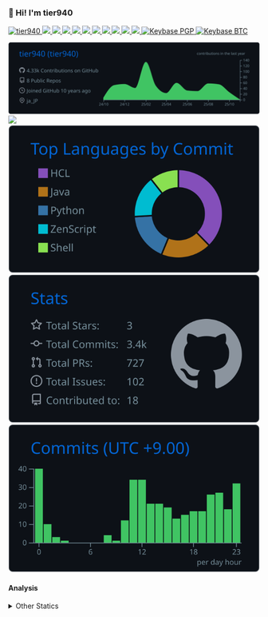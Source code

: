 ### 👋 Hi! I'm tier940

<p align="left"> 
  <a href="https://github.com/tier940/tier940/">
    <img src="https://komarev.com/ghpvc/?username=tier940" alt="tier940" />
  </a>
  <a href="http://twitter.com/tier940">
    <img height="20" src="https://img.shields.io/twitter/follow/tier940?label=Twitter&logo=twitter&style=flat" />
  </a>
  <a href="https://github.com/tier940">
    <img height="20" src="https://img.shields.io/github/followers/tier940?label=follow&logo=github&style=flat" />
  </a>
  <a href="https://www.reddit.com/user/tier940">
    <img height="20" src="https://img.shields.io/reddit/user-karma/combined/tier940?label=Reddit&logo=reddit&style=flat" />
  </a>
  <a href="https://stackoverflow.com/users/17317833/tier940">
    <img height="20" src="https://img.shields.io/stackexchange/stackoverflow/r/17317833?label=StackOverflow&logo=stack-overflow&style=flat" />
  </a>
  <a href="https://zenn.dev/tier940">
    <img height="20" src="https://zenn.badge.nikaera.com/s/tier940/likes" />
  </a>
  <a href="https://zenn.dev/tier940">
    <img height="20" src="https://zenn.badge.nikaera.com/s/tier940/followers" />
  </a>
  <a href="https://zenn.dev/tier940">
    <img height="20" src="https://zenn.badge.nikaera.com/s/tier940/articles" />
  </a>
  <a href="http://qiita.com/tier940">
    <img height="20" src="https://qiita-badge.apiapi.app/s/tier940/posts.svg" />
  </a>
  <a href="http://qiita.com/tier940">
    <img height="20" src="https://qiita-badge.apiapi.app/s/tier940/contributions.svg" />
  </a>
  <a href="https://github.com/tier940/tier940/">
    <img height="20" src="https://github.com/tier940/tier940/actions/workflows/main.yml/badge.svg" />
  </a>
  <a href="https://keybase.io/tier940">
    <img alt="Keybase PGP" src="https://img.shields.io/keybase/pgp/tier940">
  </a>
  <a href="https://keybase.io/tier940">
    <img alt="Keybase BTC" src="https://img.shields.io/keybase/btc/tier940">
  </a>
</p>

[![](https://raw.githubusercontent.com/tier940/tier940/main/profile-summary-card-output/github_dark/0-profile-details.svg)](https://github.com/vn7n24fzkq/github-profile-summary-cards)
[![](https://raw.githubusercontent.com/tier940/tier940/main/profile-summary-card-output/github_dark/1-repos-per-language.svg)](https://github.com/vn7n24fzkq/github-profile-summary-cards) [![](https://raw.githubusercontent.com/tier940/tier940/main/profile-summary-card-output/github_dark/2-most-commit-language.svg)](https://github.com/vn7n24fzkq/github-profile-summary-cards)
[![](https://raw.githubusercontent.com/tier940/tier940/main/profile-summary-card-output/github_dark/3-stats.svg)](https://github.com/vn7n24fzkq/github-profile-summary-cards) [![](https://raw.githubusercontent.com/tier940/tier940/main/profile-summary-card-output/github_dark/4-productive-time.svg)](https://github.com/vn7n24fzkq/github-profile-summary-cards)


#### Analysis
<!-- <img height="150" src="https://github.com/tier940/tier940/blob/master/images/stat.svg" alt="Alternative Text"/> -->

<details>
  <summary>Other Statics</summary>
  <!--START_SECTION:waka-->
![Code Time](http://img.shields.io/badge/Code%20Time-3%2C965%20hrs%2028%20mins-blue)

**🐱 My GitHub Data** 

> 📦 31.6 kB Used in GitHub's Storage 
 > 
> 💼 Opted to Hire
 > 
> 📜 11 Public Repositories 
 > 
> 🔑 4 Private Repositories 
 > 
**I'm an Early 🐤** 

```text
🌞 Morning                77 commits          ███████░░░░░░░░░░░░░░░░░░   27.30 % 
🌆 Daytime                77 commits          ███████░░░░░░░░░░░░░░░░░░   27.30 % 
🌃 Evening                96 commits          █████████░░░░░░░░░░░░░░░░   34.04 % 
🌙 Night                  32 commits          ███░░░░░░░░░░░░░░░░░░░░░░   11.35 % 
```
📅 **I'm Most Productive on Friday** 

```text
Monday                   17 commits          ██░░░░░░░░░░░░░░░░░░░░░░░   06.03 % 
Tuesday                  39 commits          ███░░░░░░░░░░░░░░░░░░░░░░   13.83 % 
Wednesday                33 commits          ███░░░░░░░░░░░░░░░░░░░░░░   11.70 % 
Thursday                 21 commits          ██░░░░░░░░░░░░░░░░░░░░░░░   07.45 % 
Friday                   64 commits          ██████░░░░░░░░░░░░░░░░░░░   22.70 % 
Saturday                 45 commits          ████░░░░░░░░░░░░░░░░░░░░░   15.96 % 
Sunday                   63 commits          ██████░░░░░░░░░░░░░░░░░░░   22.34 % 
```


📊 **This Week I Spent My Time On** 

```text
🕑︎ Time Zone: Asia/Tokyo

💬 Programming Languages: 
Other                    32 hrs 16 mins      ██████████████████░░░░░░░   72.41 % 
Java                     8 hrs 17 mins       █████░░░░░░░░░░░░░░░░░░░░   18.61 % 
Markdown                 1 hr 20 mins        █░░░░░░░░░░░░░░░░░░░░░░░░   03.00 % 
Java Properties          37 mins             ░░░░░░░░░░░░░░░░░░░░░░░░░   01.40 % 
JSON                     29 mins             ░░░░░░░░░░░░░░░░░░░░░░░░░   01.11 % 

🔥 Editors: 
Edge                     31 hrs 28 mins      ██████████████████░░░░░░░   70.63 % 
Intellijidea             9 hrs 8 mins        █████░░░░░░░░░░░░░░░░░░░░   20.53 % 
VS Code                  3 hrs 46 mins       ██░░░░░░░░░░░░░░░░░░░░░░░   08.48 % 
Chrome                   9 mins              ░░░░░░░░░░░░░░░░░░░░░░░░░   00.37 % 

💻 Operating System: 
Linux                    44 hrs 24 mins      █████████████████████████   99.63 % 
Unknown OS               9 mins              ░░░░░░░░░░░░░░░░░░░░░░░░░   00.37 % 
```

**I Mostly Code in Java** 

```text
Java                     15 repos            ████████████░░░░░░░░░░░░░   50.00 % 
HTML                     2 repos             ██░░░░░░░░░░░░░░░░░░░░░░░   06.67 % 
ZenScript                2 repos             ██░░░░░░░░░░░░░░░░░░░░░░░   06.67 % 
Python                   1 repo              █░░░░░░░░░░░░░░░░░░░░░░░░   03.33 % 
Dockerfile               1 repo              █░░░░░░░░░░░░░░░░░░░░░░░░   03.33 % 
```



**Timeline**

![Lines of Code chart](https://raw.githubusercontent.com/tier940/tier940/main/assets/bar_graph.png)


 Last Updated on 10/06/2024 01:29:25 UTC
<!--END_SECTION:waka-->
</details>

